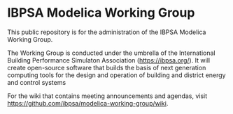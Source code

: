 # IBPSA Modelica Working Group

This public repository is for the administration of the IBPSA Modelica Working Group.

The Working Group is conducted under the umbrella of the
International Building Performance Simulaton Association (https://ibpsa.org/).
It will create open-source software that builds the basis of
next generation computing tools for the design and operation of
building and district energy and control systems

For the wiki that contains meeting announcements and agendas, visit https://github.com/ibpsa/modelica-working-group/wiki.
